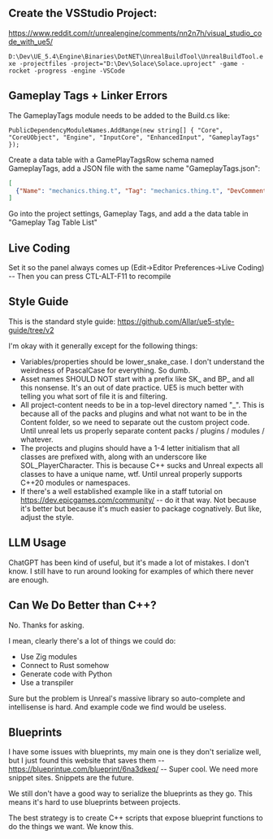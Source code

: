 ## Create the VSStudio Project:

https://www.reddit.com/r/unrealengine/comments/nn2n7h/visual_studio_code_with_ue5/

`D:\Dev\UE_5.4\Engine\Binaries\DotNET\UnrealBuildTool\UnrealBuildTool.exe -projectfiles -project="D:\Dev\Solace\Solace.uproject" -game -rocket -progress -engine -VSCode`

## Gameplay Tags + Linker Errors

The GameplayTags module needs to be added to the Build.cs like:

`PublicDependencyModuleNames.AddRange(new string[] { "Core", "CoreUObject", "Engine", "InputCore", "EnhancedInput", "GameplayTags" });`

Create a data table with a GamePlayTagsRow schema named GameplayTags, add a JSON file with the same name "GameplayTags.json":

```json
[
  {"Name": "mechanics.thing.t", "Tag": "mechanics.thing.t", "DevComment": "Yep"}
]
```

Go into the project settings, Gameplay Tags, and add a the data table in "Gameplay Tag Table List"

## Live Coding

Set it so the panel always comes up (Edit->Editor Preferences->Live Coding) -- Then you can press CTL-ALT-F11 to recompile

## Style Guide

This is the standard style guide: https://github.com/Allar/ue5-style-guide/tree/v2

I'm okay with it generally except for the following things:

- Variables/properties should be lower_snake_case. I don't understand the weirdness of PascalCase for everything. So dumb.
- Asset names SHOULD NOT start with a prefix like SK_ and BP_ and all this nonsense. It's an out of date practice. UE5 is much better with telling you what sort of file it is and filtering.
- All project-content needs to be in a top-level directory named "_". This is because all of the packs and plugins and what not want to be in the Content folder, so we need to separate out the custom project code. Until unreal lets us properly separate content packs / plugins / modules / whatever.
- The projects and plugins should have a 1-4 letter initialism that all classes are prefixed with, along with an underscore like SOL_PlayerCharacter. This is because C++ sucks and Unreal expects all classes to have a unique name, wtf. Until unreal properly supports C++20 modules or namespaces.
- If there's a well established example like in a staff tutorial on https://dev.epicgames.com/community/ -- do it that way. Not because it's better but because it's much easier to package cognatively. But like, adjust the style.

## LLM Usage

ChatGPT has been kind of useful, but it's made a lot of mistakes. I don't know. I still have to run around looking for examples of which there never are enough.

## Can We Do Better than C++?

No. Thanks for asking.

I mean, clearly there's a lot of things we could do:

- Use Zig modules
- Connect to Rust somehow
- Generate code with Python
- Use a transpiler

Sure but the problem is Unreal's massive library so auto-complete and intellisense is hard. And example code we find would be useless.

## Blueprints

I have some issues with blueprints, my main one is they don't serialize well, but I just found this website that saves them -- https://blueprintue.com/blueprint/6na3dkeq/ -- Super cool. We need more snippet sites. Snippets are the future.

We still don't have a good way to serialize the blueprints as they go. This means it's hard to use blueprints between projects.

The best strategy is to create C++ scripts that expose blueprint functions to do the things we want. We know this.
